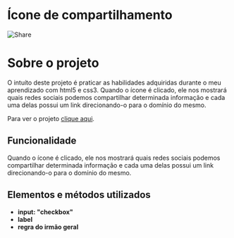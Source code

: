 # Ícone de compartilhamento


![Share](https://user-images.githubusercontent.com/87915108/150835436-35d2f7d7-e20e-4b22-bd64-98b9f9126863.gif)


# Sobre o projeto

O intuíto deste projeto é praticar as habilidades adquiridas durante o meu aprendizado com html5 e css3. Quando o ícone é clicado, ele nos mostrará quais redes sociais podemos compartilhar determinada informação e cada uma delas possui um link direcionando-o para o domínio do mesmo.

Para ver o projeto [clique aqui](https://pablosilva23.github.io/share/).

## Funcionalidade

Quando o ícone é clicado, ele nos mostrará quais redes sociais podemos compartilhar determinada informação e cada uma delas possui um link direcionando-o para o domínio do mesmo.

## Elementos e métodos utilizados

* **input: "checkbox"**
* **label**
* **regra do irmão geral**
